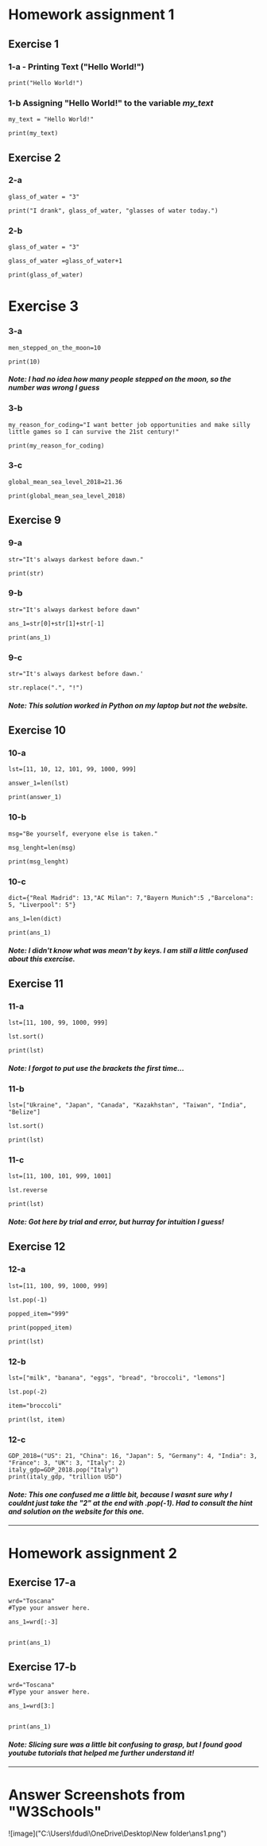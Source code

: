 # Homework assignment 1

## Exercise 1

### 1-a - Printing Text ("Hello World!")

```
print("Hello World!")
```

### 1-b Assigning "Hello World!" to the variable *my_text*

```
my_text = "Hello World!"

print(my_text)
```

## Exercise 2

### 2-a

```
glass_of_water = "3"
    
print("I drank", glass_of_water, "glasses of water today.")
```

### 2-b

```
glass_of_water = "3"

glass_of_water =glass_of_water+1

print(glass_of_water)
```

# Exercise 3

### 3-a

```
men_stepped_on_the_moon=10

print(10)
```
#### *Note: I had no idea how many people stepped on the moon, so the number was wrong I guess*

### 3-b

```
my_reason_for_coding="I want better job opportunities and make silly little games so I can survive the 21st century!"

print(my_reason_for_coding)
```

### 3-c

```
global_mean_sea_level_2018=21.36

print(global_mean_sea_level_2018)
```

## Exercise 9

### 9-a

```
str="It's always darkest before dawn."

print(str)
```
### 9-b

```
str="It's always darkest before dawn"

ans_1=str[0]+str[1]+str[-1]

print(ans_1)
```

### 9-c

```
str="It's always darkest before dawn.'

str.replace(".", "!")  
```

#### *Note: This solution worked in Python on my laptop but not the website.*

## Exercise 10

### 10-a

```
lst=[11, 10, 12, 101, 99, 1000, 999]

answer_1=len(lst)

print(answer_1)
```
### 10-b

```
msg="Be yourself, everyone else is taken."

msg_lenght=len(msg)

print(msg_lenght)
```

### 10-c

```
dict={"Real Madrid": 13,"AC Milan": 7,"Bayern Munich":5 ,"Barcelona": 5, "Liverpool": 5"}

ans_1=len(dict)

print(ans_1)
```

#### *Note: I didn't know what was mean't by keys. I am still a little confused about this exercise.*

## Exercise 11

### 11-a

```
lst=[11, 100, 99, 1000, 999]

lst.sort()

print(lst)
```
#### *Note: I forgot to put use the brackets the first time...*

### 11-b

```
lst=["Ukraine", "Japan", "Canada", "Kazakhstan", "Taiwan", "India", "Belize"]

lst.sort()

print(lst)
```

### 11-c

```
lst=[11, 100, 101, 999, 1001]

lst.reverse

print(lst)
```

#### *Note: Got here by trial and error, but hurray for intuition I guess!*

## Exercise 12

### 12-a

```
lst=[11, 100, 99, 1000, 999]

lst.pop(-1)

popped_item="999"

print(popped_item)

print(lst)
```

### 12-b

```
lst=["milk", "banana", "eggs", "bread", "broccoli", "lemons"]

lst.pop(-2)

item="broccoli"

print(lst, item)
```

### 12-c

```
GDP_2018=("US": 21, "China": 16, "Japan": 5, "Germany": 4, "India": 3, "France": 3, "UK": 3, "Italy": 2)
italy_gdp=GDP_2018.pop("Italy")
print(italy_gdp, "trillion USD")
```

#### *Note: This one confused me a little bit, because I wasnt sure why I couldnt just take the "2" at the end with .pop(-1). Had to consult the hint and solution on the website for this one.*

---

# Homework assignment 2

## Exercise 17-a

```
wrd="Toscana"
#Type your answer here.

ans_1=wrd[:-3]


print(ans_1)
```

## Exercise 17-b

```
wrd="Toscana"
#Type your answer here.

ans_1=wrd[3:]


print(ans_1)
```

#### *Note: Slicing sure was a little bit confusing to grasp, but I found good youtube tutorials that helped me further understand it!*
---

# Answer Screenshots from "W3Schools"

![image]("C:\Users\fdudi\OneDrive\Desktop\New folder\ans1.png")

